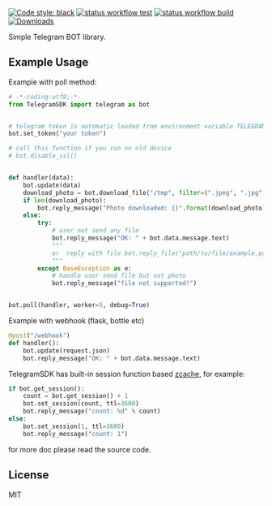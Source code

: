 [![Code style: black](https://img.shields.io/badge/code%20style-black-000000.svg)](https://github.com/psf/black)
[![status workflow test](https://github.com/cirebon-dev/TelegramSDK/actions/workflows/python-app.yml/badge.svg)](https://github.com/cirebon-dev/TelegramSDK/actions) 
[![status workflow build](https://github.com/cirebon-dev/TelegramSDK/actions/workflows/release_to_pypi.yml/badge.svg)](https://github.com/cirebon-dev/TelegramSDK/actions)
[![Downloads](https://static.pepy.tech/badge/TelSDK)](https://pepy.tech/project/TelSDK)

Simple Telegram BOT library.

## Example Usage

Example with poll method:

```python
# -*-coding:utf8;-*-
from TelegramSDK import telegram as bot


# telegram token is automatic loaded from environment variable TELEGRAM_BOT_TOKEN but you can also set it manually
bot.set_token("your token")

# call this function if you run on old device
# bot.disable_ssl()


def handler(data):
    bot.update(data)
    download_photo = bot.download_file("/tmp", filter=(".jpeg", ".jpg", ".png"))
    if len(download_photo):
        bot.reply_message("Photo downloaded: {}".format(download_photo))
    else:
        try:
            # user not send any file
            bot.reply_message("OK: " + bot.data.message.text)
            """
            or  reply with file bot.reply_file("path/to/file/example.pdf", caption="example file!")
            """
        except BaseException as e:
            # handle user send file but not photo
            bot.reply_message("file not supported!")


bot.poll(handler, worker=5, debug=True)
```

Example with webhook (flask, bottle etc)

```python
@post("/webhook")
def handler():
    bot.update(request.json)
    bot.reply_message("OK: " + bot.data.message.text)
```

TelegramSDK has built-in session function based [zcache](https://pypi.org/project/zcache), for example:

```python
if bot.get_session():
    count = bot.get_session() + 1
    bot.set_session(count, ttl=3600)
    bot.reply_message("count: %d" % count)
else:
    bot.set_session(1, ttl=3600)
    bot.reply_message("count: 1")
```

for more doc please read the source code.

## License

MIT
